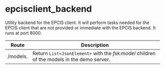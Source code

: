 # epcisclient_backend
Utility backend for the EPCIS client. It will perform tasks needed for the EPCIS client that are not provided or immediate with the EPCIS backend. It runs at port 8000.

| Route | Description|
| ----- | ---------- |
| /models. |Return `List<JsonElement>` with the *fsk:model* children of the models in the demo server.|
